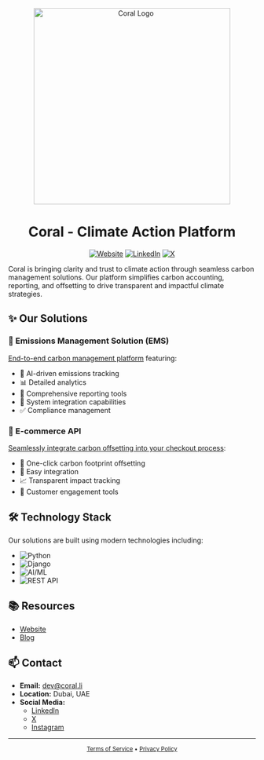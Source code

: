 <div align="center">
  <img src="https://ems.coral.li/img/coral_logo.svg" alt="Coral Logo" width="400">
  
  # Coral - Climate Action Platform
  
  [![Website](https://img.shields.io/badge/Website-coral.li-00A98F)](https://www.coral.li)
  [![LinkedIn](https://img.shields.io/badge/LinkedIn-coralclimate-0077B5)](https://linkedin.com/company/coralclimate)
  [![X](https://img.shields.io/badge/X-@Coral__Climate-000000)](https://x.com/Coral_Climate)
</div>

Coral is bringing clarity and trust to climate action through seamless carbon management solutions. Our platform simplifies carbon accounting, reporting, and offsetting to drive transparent and impactful climate strategies.

## ✨ Our Solutions

### 🌱 Emissions Management Solution (EMS)
[End-to-end carbon management platform](https://www.coral.li/emissions-management-solution) featuring:
- 🤖 AI-driven emissions tracking
- 📊 Detailed analytics
- 📝 Comprehensive reporting tools
- 🔄 System integration capabilities
- ✅ Compliance management

### 🛒 E-commerce API
[Seamlessly integrate carbon offsetting into your checkout process](https://www.coral.li/e-commerce-integrations):
- 🔘 One-click carbon footprint offsetting
- 🔌 Easy integration
- 📈 Transparent impact tracking
- 👥 Customer engagement tools

## 🛠️ Technology Stack

Our solutions are built using modern technologies including:
- ![Python](https://img.shields.io/badge/Python-3776AB?style=flat&logo=python&logoColor=white)
- ![Django](https://img.shields.io/badge/Django-092E20?style=flat&logo=django&logoColor=white)
- ![AI/ML](https://img.shields.io/badge/AI%2FML-FF6F61?style=flat&logo=tensorflow&logoColor=white)
- ![REST API](https://img.shields.io/badge/REST%20APIs-009688?style=flat&logo=fastapi&logoColor=white)

## 📚 Resources

- [Website](https://www.coral.li)
- [Blog](https://www.coral.li/blog)

## 📫 Contact

- **Email:** dev@coral.li
- **Location:** Dubai, UAE
- **Social Media:**
  - [LinkedIn](https://linkedin.com/company/coralclimate)
  - [X](https://x.com/Coral_Climate)
  - [Instagram](https://instagram.com/coral_climate)

---

<div align="center">
  <sub>
    <a href="https://www.coral.li/terms-and-conditions-of-use">Terms of Service</a> • 
    <a href="https://www.coral.li/privacy-policy">Privacy Policy</a>
  </sub>
</div>
